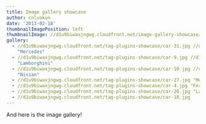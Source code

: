 ```yaml
---
title: Image gallery showcase
author: cnluokun
date: '2013-02-18'
thumbnailImagePosition: left
thumbnailImage: //d1u9biwaxjngwg.cloudfront.net/image-gallery-showcase/city-140.jpg
gallery:
  - //d1u9biwaxjngwg.cloudfront.net/tag-plugins-showcase/car-31.jpg //d1u9biwaxjngwg.cloudfront.net/tag-plugins-showcase/car-31.jpg
    "Mercedes"
  - //d1u9biwaxjngwg.cloudfront.net/tag-plugins-showcase/car-9.jpg //d1u9biwaxjngwg.cloudfront.net/tag-plugins-showcase/car-9.jpg
    "Lamborghini"
  - //d1u9biwaxjngwg.cloudfront.net/tag-plugins-showcase/car-10.jpg //d1u9biwaxjngwg.cloudfront.net/tag-plugins-showcase/car-10.jpg
    "Nissan"
  - //d1u9biwaxjngwg.cloudfront.net/tag-plugins-showcase/car-27.jpg "Mercedes"
  - //d1u9biwaxjngwg.cloudfront.net/tag-plugins-showcase/car-4.jpg "Ferrari"
  - //d1u9biwaxjngwg.cloudfront.net/tag-plugins-showcase/car-26.jpg "Lamborghini"
  - //d1u9biwaxjngwg.cloudfront.net/tag-plugins-showcase/car-18.jpg
---
```


And here is the image gallery!
<!--more-->
